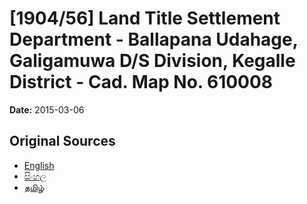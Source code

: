# [1904/56] Land Title Settlement Department - Ballapana Udahage, Galigamuwa D/S Division, Kegalle District - Cad. Map No. 610008

**Date:** 2015-03-06

## Original Sources

- [English](https://documents.gov.lk/view/extra-gazettes/2015/3/1904-56_E.pdf)
- [සිංහල](https://documents.gov.lk/view/extra-gazettes/2015/3/1904-56_S.pdf)
- [தமிழ்](https://documents.gov.lk/view/extra-gazettes/2015/3/1904-56_T.pdf)
